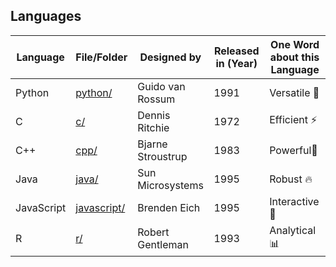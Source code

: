 ## Languages

| Language          | File/Folder                          |    Designed by     | Released in (Year)  | One Word about this Language |   
|-------------------|--------------------------------------|----------|---------------------|----------------------------------------|
| Python            | [python/](/languages/python)         | Guido van Rossum  |       1991          |          Versatile 🚀        |
| C                 | [c/](/languages/c)                   | Dennis Ritchie    |       1972          |          Efficient ⚡        |
| C++               | [cpp/](/languages/cpp)               | Bjarne Stroustrup |       1983          |          Powerful💪          |
| Java              | [java/](/languages/java)             | Sun Microsystems  |       1995          |          Robust 🔥           |
| JavaScript        | [javascript/](/languages/javascript) | Brenden Eich      |       1995          |          Interactive 🎯      |
| R                 | [r/](/languages/r)                   | Robert Gentleman  |       1993          |          Analytical 📊       |